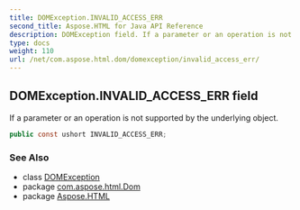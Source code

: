 ```yaml
---
title: DOMException.INVALID_ACCESS_ERR
second_title: Aspose.HTML for Java API Reference
description: DOMException field. If a parameter or an operation is not supported by the underlying object
type: docs
weight: 110
url: /net/com.aspose.html.dom/domexception/invalid_access_err/
---
```

## DOMException.INVALID_ACCESS_ERR field

If a parameter or an operation is not supported by the underlying object.

```java
public const ushort INVALID_ACCESS_ERR;
```

### See Also

* class [DOMException](../)
* package [com.aspose.html.Dom](../../domexception/)
* package [Aspose.HTML](../../../)
